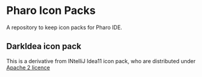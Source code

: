 # Pharo Icon Packs
A repository to keep icon packs for Pharo IDE.

## DarkIdea icon pack
This is a derivative from INtelliJ Idea11 icon pack, who are distributed under [Apache 2 licence](http://apache.org/licenses/LICENSE-2.0)
